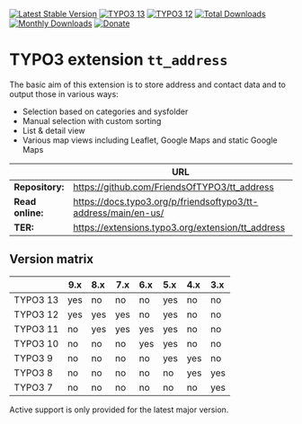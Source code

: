 [![Latest Stable Version](http://poser.pugx.org/friendsoftypo3/tt-address/v)](https://extensions.typo3.org/extension/tt_address/)
[![TYPO3 13](https://img.shields.io/badge/TYPO3-13-orange.svg)](https://get.typo3.org/version/13)
[![TYPO3 12](https://img.shields.io/badge/TYPO3-12-orange.svg)](https://get.typo3.org/version/12)
[![Total Downloads](http://poser.pugx.org/friendsoftypo3/tt-address/downloads)](https://packagist.org/packages/friendsoftypo3/tt-address)
[![Monthly Downloads](https://poser.pugx.org/friendsoftypo3/tt-address/d/monthly)](https://packagist.org/packages/friendsoftypo3/tt-address)
[![Donate](https://img.shields.io/badge/Donate-PayPal-green.svg)](https://www.paypal.me/GeorgRinger/10)

# TYPO3 extension `tt_address`

The basic aim of this extension is to store address and contact data and to
output those in various ways:

- Selection based on categories and sysfolder
- Manual selection with custom sorting
- List & detail view
- Various map views including Leaflet, Google Maps and static Google Maps

|                  | URL                                                            |
|------------------|----------------------------------------------------------------|
| **Repository:**  | https://github.com/FriendsOfTYPO3/tt_address                   |
| **Read online:** | https://docs.typo3.org/p/friendsoftypo3/tt-address/main/en-us/ |
| **TER:**         | https://extensions.typo3.org/extension/tt_address              |

## Version matrix

|          | 9.x | 8.x | 7.x | 6.x | 5.x | 4.x | 3.x |
|:---------|-----|:----|-----|:----|:----|:----|:----|
| TYPO3 13 | yes | no  | no  | no  | yes | no  | no  |
| TYPO3 12 | yes | yes | yes | no  | yes | no  | no  |
| TYPO3 11 | no  | yes | yes | yes | yes | no  | no  |
| TYPO3 10 | no  | no  | no  | yes | yes | no  | no  |
| TYPO3 9  | no  | no  | no  | no  | yes | yes | no  |
| TYPO3 8  | no  | no  | no  | no  | no  | yes | yes |
| TYPO3 7  | no  | no  | no  | no  | no  | no  | yes |

Active support is only provided for the latest major version.
